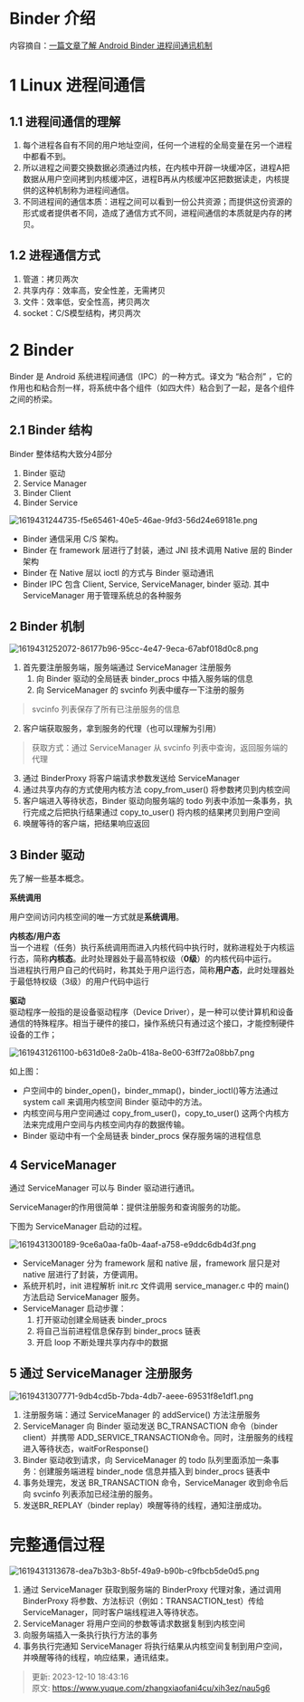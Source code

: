 # Binder 介绍

内容摘自：[一篇文章了解 Android Binder 进程间通讯机制](https://blog.csdn.net/freekiteyu/article/details/70082302)

# 1 Linux 进程间通信
## 1.1 进程间通信的理解
1. 每个进程各自有不同的用户地址空间，任何一个进程的全局变量在另一个进程中都看不到。
2. 所以进程之间要交换数据必须通过内核，在内核中开辟一块缓冲区，进程A把数据从用户空间拷到内核缓冲区，进程B再从内核缓冲区把数据读走，内核提供的这种机制称为进程间通信。
3. 不同进程间的通信本质：进程之间可以看到一份公共资源；而提供这份资源的形式或者提供者不同，造成了通信方式不同，进程间通信的本质就是内存的拷贝。

## 1.2 进程通信方式
1. 管道：拷贝两次
2. 共享内存：效率高，安全性差，无需拷贝
3. 文件：效率低，安全性高，拷贝两次
4. socket：C/S模型结构，拷贝两次

# 2 Binder
Binder 是 Android 系统进程间通信（IPC）的一种方式。译文为 “粘合剂” ，它的作用也和粘合剂一样，将系统中各个组件（如四大件）粘合到了一起，是各个组件之间的桥梁。

## 2.1 Binder 结构
Binder 整体结构大致分4部分

1. Binder 驱动
2. Service Manager
3. Binder Client
4. Binder Service

![1619431244735-f5e65461-40e5-46ae-9fd3-56d24e69181e.png](./img/qH-j_ORGISkXe3XO/1619431244735-f5e65461-40e5-46ae-9fd3-56d24e69181e-659153.png)



+ Binder 通信采用 C/S 架构。
+ Binder 在 framework 层进行了封装，通过 JNI 技术调用 Native 层的 Binder 架构
+ Binder 在 Native 层以 ioctl 的方式与 Binder 驱动通讯
+ Binder IPC 包含 Client, Service, ServiceManager, binder 驱动. 其中 ServiceManager 用于管理系统总的各种服务

## 2 Binder 机制
![1619431252072-86177b96-95cc-4e47-9eca-67abf018d0c8.png](./img/qH-j_ORGISkXe3XO/1619431252072-86177b96-95cc-4e47-9eca-67abf018d0c8-176569.png)



1. 首先要注册服务端，服务端通过 ServiceManager 注册服务
    1. 向 Binder 驱动的全局链表 binder_procs 中插入服务端的信息
    2. 向 ServiceManager 的 svcinfo 列表中缓存一下注册的服务

> svcinfo 列表保存了所有已注册服务的信息
>

2. 客户端获取服务，拿到服务的代理（也可以理解为引用）

> 获取方式：通过 ServiceManager 从 svcinfo 列表中查询，返回服务端的代理
>

3. 通过 BinderProxy 将客户端请求参数发送给 ServiceManager
4. 通过共享内存的方式使用内核方法 copy_from_user() 将参数拷贝到内核空间
5. 客户端进入等待状态，Binder 驱动向服务端的 todo 列表中添加一条事务，执行完成之后把执行结果通过 copy_to_user() 将内核的结果拷贝到用户空间
6. 唤醒等待的客户端，把结果响应返回



## 3 Binder 驱动
先了解一些基本概念。

**系统调用**

用户空间访问内核空间的唯一方式就是**系统调用**。

**内核态/用户态**  
当一个进程（任务）执行系统调用而进入内核代码中执行时，就称进程处于内核运行态，简称**内核态**。此时处理器处于最高特权级（**0级**）的内核代码中运行。  
当进程执行用户自己的代码时，称其处于用户运行态，简称**用户态**，此时处理器处于最低特权级（3级）的用户代码中运行

**驱动**  
驱动程序一般指的是设备驱动程序（Device Driver），是一种可以使计算机和设备通信的特殊程序。相当于硬件的接口，操作系统只有通过这个接口，才能控制硬件设备的工作；

![1619431261100-b631d0e8-2a0b-418a-8e00-63ff72a08bb7.png](./img/qH-j_ORGISkXe3XO/1619431261100-b631d0e8-2a0b-418a-8e00-63ff72a08bb7-453596.png)

如上图：



+ 户空间中的 binder_open()，binder_mmap()，binder_ioctl()等方法通过 system call 来调用内核空间 Binder 驱动中的方法。
+ 内核空间与用户空间通过 copy_from_user()，copy_to_user() 这两个内核方法来完成用户空间与内核空间内存的数据传输。
+ Binder 驱动中有一个全局链表 binder_procs 保存服务端的进程信息



## 4 ServiceManager


通过 ServiceManager 可以与 Binder 驱动进行通讯。

ServiceManager的作用很简单：提供注册服务和查询服务的功能。

下图为 ServiceManager 启动的过程。

![1619431300189-9ce6a0aa-fa0b-4aaf-a758-e9ddc6db4d3f.png](./img/qH-j_ORGISkXe3XO/1619431300189-9ce6a0aa-fa0b-4aaf-a758-e9ddc6db4d3f-370017.png)



+ ServiceManager 分为 framework 层和 native 层，framework 层只是对 native 层进行了封装，方便调用。
+ 系统开机时，init 进程解析 init.rc 文件调用 service_manager.c 中的 main() 方法启动 ServiceManager 服务。
+ ServiceManager 启动步骤：
    1. 打开驱动创建全局链表 binder_procs
    2. 将自己当前进程信息保存到 binder_procs 链表
    3. 开启 loop 不断处理共享内存中的数据

  


## 5 通过 ServiceManager 注册服务
![1619431307771-9db4cd5b-7bda-4db7-aeee-69531f8e1df1.png](./img/qH-j_ORGISkXe3XO/1619431307771-9db4cd5b-7bda-4db7-aeee-69531f8e1df1-909761.png)



1. 注册服务端：通过 ServiceManager 的 addService() 方法注册服务
2. ServiceManager 向 Binder 驱动发送 BC_TRANSACTION 命令（binder client）并携带 ADD_SERVICE_TRANSACTION命令。同时，注册服务的线程进入等待状态，waitForResponse()
3. Binder 驱动收到请求，向 ServiceManager 的 todo 队列里面添加一条事务：创建服务端进程 binder_node 信息并插入到 binder_procs 链表中
4. 事务处理完，发送 BR_TRANSACTION 命令，ServiceManager 收到命令后向 svcinfo 列表添加已经注册的服务。
5. 发送BR_REPLAY（binder replay）唤醒等待的线程，通知注册成功。



# 完整通信过程
![1619431313678-dea7b3b3-8b5f-49a9-b90b-c9fbcb5de0d5.png](./img/qH-j_ORGISkXe3XO/1619431313678-dea7b3b3-8b5f-49a9-b90b-c9fbcb5de0d5-445947.png)



1. 通过 ServiceManager 获取到服务端的 BinderProxy 代理对象，通过调用 BinderProxy 将参数、方法标识（例如：TRANSACTION_test）传给 ServiceManager，同时客户端线程进入等待状态。
2. ServiceManager 将用户空间的参数等请求数据复制到内核空间
3. 向服务端插入一条执行执行方法的事务
4. 事务执行完通知 ServiceManager 将执行结果从内核空间复制到用户空间，并唤醒等待的线程，响应结果，通讯结束。



> 更新: 2023-12-10 18:43:16  
> 原文: <https://www.yuque.com/zhangxiaofani4cu/xih3ez/nau5g6>
